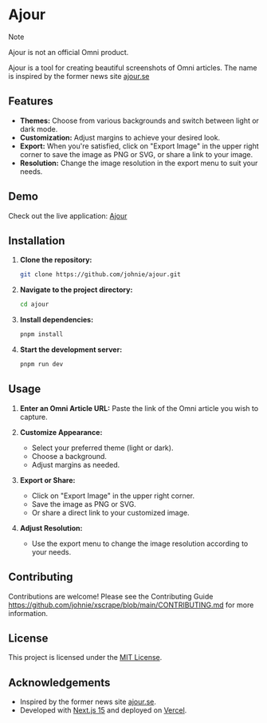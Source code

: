 # Ajour

> [!NOTE]
> Ajour is not an official Omni product.

Ajour is a tool for creating beautiful screenshots of Omni articles. The name is inspired by the former news site [ajour.se](https://ajour.se)

## Features

- **Themes:** Choose from various backgrounds and switch between light or dark mode.
- **Customization:** Adjust margins to achieve your desired look.
- **Export:** When you're satisfied, click on "Export Image" in the upper right corner to save the image as PNG or SVG, or share a link to your image.
- **Resolution:** Change the image resolution in the export menu to suit your needs.

## Demo

Check out the live application: [Ajour](https://ajour.jh.gy)

## Installation


1. **Clone the repository:**

   ```bash
   git clone https://github.com/johnie/ajour.git
   ```

2. **Navigate to the project directory:**

   ```bash
   cd ajour
   ```

3. **Install dependencies:**

   ```bash
   pnpm install
   ```

4. **Start the development server:**

   ```bash
   pnpm run dev
   ```


## Usage

1. **Enter an Omni Article URL:**
   Paste the link of the Omni article you wish to capture.

2. **Customize Appearance:**
   - Select your preferred theme (light or dark).
   - Choose a background.
   - Adjust margins as needed.

3. **Export or Share:**
   - Click on "Export Image" in the upper right corner.
   - Save the image as PNG or SVG.
   - Or share a direct link to your customized image.

4. **Adjust Resolution:**
   - Use the export menu to change the image resolution according to your needs.

## Contributing

Contributions are welcome! Please see the Contributing Guide https://github.com/johnie/xscrape/blob/main/CONTRIBUTING.md for more information.

## License

This project is licensed under the [MIT License](LICENSE).

## Acknowledgements

- Inspired by the former news site [ajour.se](https://ajour.se).
- Developed with [Next.js 15](https://nextjs.org/) and deployed on [Vercel](https://vercel.com/).
